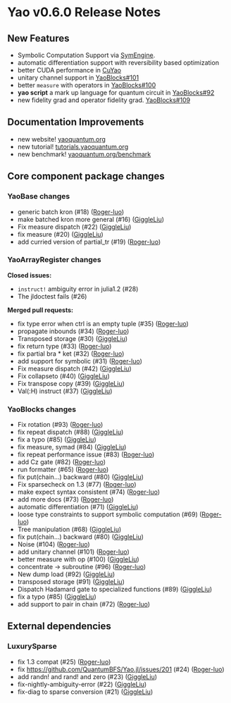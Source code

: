 # Yao v0.6.0 Release Notes

## New Features

- Symbolic Computation Support via [SymEngine](https://github.com/symengine/SymEngine.jl).
- automatic differentiation support with reversibility based optimization
- better CUDA performance in [CuYao](https://github.com/QuantumBFS/CuYao.jl)
- unitary channel support in [YaoBlocks#101](https://github.com/QuantumBFS/YaoBlocks.jl/pull/101)
- better `measure` with operators in [YaoBlocks#100](https://github.com/QuantumBFS/YaoBlocks.jl/pull/100)
- **yao script** a mark up language for quantum circuit in [YaoBlocks#92](https://github.com/QuantumBFS/YaoBlocks.jl/pull/92)
- new fidelity grad and operator fidelity grad. [YaoBlocks#109](https://github.com/QuantumBFS/YaoBlocks.jl/pull/109)

## Documentation Improvements
- new website! [yaoquantum.org](http://yaoquantum.org/)
- new tutorial! [tutorials.yaoquantum.org](http://tutorials.yaoquantum.org/dev/)
- new benchmark! [yaoquantum.org/benchmark](https://yaoquantum.org/benchmark)

## Core component package changes
### YaoBase changes

- generic batch kron (#18) ([Roger-luo](https://github.com/Roger-luo))
- make batched kron more general (#16) ([GiggleLiu](https://github.com/GiggleLiu))
- Fix measure dispatch (#22) ([GiggleLiu](https://github.com/GiggleLiu))
- fix measure (#20) ([GiggleLiu](https://github.com/GiggleLiu))
- add curried version of partial\_tr (#19) ([Roger-luo](https://github.com/Roger-luo))

### YaoArrayRegister changes

**Closed issues:**

- `instruct!` ambiguity error in julia1.2 (#28)
- The jldoctest fails (#26)

**Merged pull requests:**

- fix type error when ctrl is an empty tuple (#35) ([Roger-luo](https://github.com/Roger-luo))
- propagate inbounds (#34) ([Roger-luo](https://github.com/Roger-luo))
- Transposed storage (#30) ([GiggleLiu](https://github.com/GiggleLiu))
- fix return type (#33) ([Roger-luo](https://github.com/Roger-luo))
- fix partial bra \* ket (#32) ([Roger-luo](https://github.com/Roger-luo))
- add support for symbolic (#31) ([Roger-luo](https://github.com/Roger-luo))
- Fix measure dispatch (#42) ([GiggleLiu](https://github.com/GiggleLiu))
- Fix collapseto (#40) ([GiggleLiu](https://github.com/GiggleLiu))
- Fix transpose copy (#39) ([GiggleLiu](https://github.com/GiggleLiu))
- Val\(:H\) instruct (#37) ([GiggleLiu](https://github.com/GiggleLiu))


### YaoBlocks changes
- Fix rotation (#93) ([Roger-luo](https://github.com/Roger-luo))
- fix repeat dispatch (#88) ([GiggleLiu](https://github.com/GiggleLiu))
- fix a typo (#85) ([GiggleLiu](https://github.com/GiggleLiu))
- fix measure, symad (#84) ([GiggleLiu](https://github.com/GiggleLiu))
- fix repeat performance issue (#83) ([Roger-luo](https://github.com/Roger-luo))
- add Cz gate (#82) ([Roger-luo](https://github.com/Roger-luo))
- run formatter (#65) ([Roger-luo](https://github.com/Roger-luo))
- fix put\(chain...\) backward (#80) ([GiggleLiu](https://github.com/GiggleLiu))
- Fix sparsecheck on 1.3 (#77) ([Roger-luo](https://github.com/Roger-luo))
- make expect syntax consistent (#74) ([Roger-luo](https://github.com/Roger-luo))
- add more docs (#73) ([Roger-luo](https://github.com/Roger-luo))
- automatic differentiation (#71) ([GiggleLiu](https://github.com/GiggleLiu))
- loose type constraints to support symbolic computation (#69) ([Roger-luo](https://github.com/Roger-luo))
- Tree manipulation (#68) ([GiggleLiu](https://github.com/GiggleLiu))
- fix put\(chain...\) backward (#80) ([GiggleLiu](https://github.com/GiggleLiu))
- Noise (#104) ([Roger-luo](https://github.com/Roger-luo))
- add unitary channel (#101) ([Roger-luo](https://github.com/Roger-luo))
- better measure with op (#100) ([GiggleLiu](https://github.com/GiggleLiu))
- concentrate -\> subroutine (#96) ([Roger-luo](https://github.com/Roger-luo))
- New dump load (#92) ([GiggleLiu](https://github.com/GiggleLiu))
- transposed storage (#91) ([GiggleLiu](https://github.com/GiggleLiu))
- Dispatch Hadamard gate to specialized functions (#89) ([GiggleLiu](https://github.com/GiggleLiu))
- fix a typo (#85) ([GiggleLiu](https://github.com/GiggleLiu))
- add support to pair in chain (#72) ([Roger-luo](https://github.com/Roger-luo))

## External dependencies

### LuxurySparse

- fix 1.3 compat (#25) ([Roger-luo](https://github.com/Roger-luo))
- fix https://github.com/QuantumBFS/Yao.jl/issues/201 (#24) ([Roger-luo](https://github.com/Roger-luo))
- add randn! and rand! and zero (#23) ([GiggleLiu](https://github.com/GiggleLiu))
- fix-nightly-ambiguity-error (#22) ([GiggleLiu](https://github.com/GiggleLiu))
- fix-diag to sparse conversion (#21) ([GiggleLiu](https://github.com/GiggleLiu))
